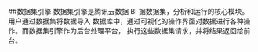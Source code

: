##数据集引擎
数据集引擎是腾讯云数据 BI 据数据集，分析和运行的核心模块。用户通过数据集将数据导入
数据库中，通过可视化的操作界面对数据进行各种操作。而数据集引擎作为后台处理平台，
执行这些数据集请求，并将结果返回给前台。

